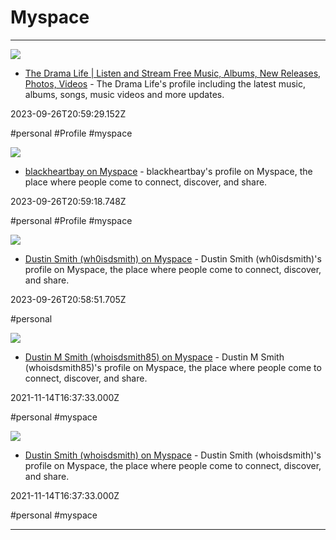 # Myspace

---

![](https://a2-images.myspacecdn.com/images03/29/2a4f23899d1546c0a755641ee61e4c05/600x600.jpg)

- [The Drama Life | Listen and Stream Free Music, Albums, New Releases, Photos, Videos](https://myspace.com/iamthedramalife) - The Drama Life's profile including the latest music, albums, songs, music videos and more updates.

2023-09-26T20:59:29.152Z

#personal #Profile #myspace

![](https://x.myspacecdn.com/new/common/images/user.png)

- [blackheartbay on Myspace](https://myspace.com/blackheartbay) - blackheartbay's profile on Myspace, the place where people come to connect, discover, and share.

2023-09-26T20:59:18.748Z

#personal #Profile #myspace

![](https://x.myspacecdn.com/new/common/images/user.png)

- [Dustin Smith (wh0isdsmith) on Myspace](https://myspace.com/wh0isdsmith) - Dustin Smith (wh0isdsmith)'s profile on Myspace, the place where people come to connect, discover, and share.

2023-09-26T20:58:51.705Z

#personal

![](https://a3-images.myspacecdn.com/images04/1/fadef062efda4e9ebd5e75e964e0e7bd/600x600.jpg)

- [Dustin M Smith (whoisdsmith85) on Myspace](https://myspace.com/whoisdsmith85) - Dustin M Smith (whoisdsmith85)'s profile on Myspace, the place where people come to connect, discover, and share.

2021-11-14T16:37:33.000Z

#personal #myspace

![](https://x.myspacecdn.com/new/common/images/user.png)

- [Dustin Smith (whoisdsmith) on Myspace](https://myspace.com/whoisdsmith) - Dustin Smith (whoisdsmith)'s profile on Myspace, the place where people come to connect, discover, and share.

2021-11-14T16:37:33.000Z

#personal #myspace

---

